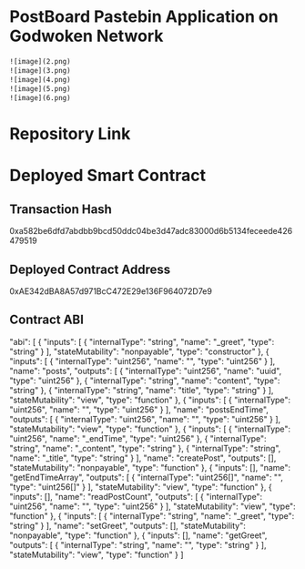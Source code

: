 <!-- @format -->

# PostBoard Pastebin Application on Godwoken Network

    ![image](2.png)
    ![image](3.png)
    ![image](4.png)
    ![image](5.png)
    ![image](6.png)

# Repository Link

# Deployed Smart Contract

## Transaction Hash

0xa582be6dfd7abdbb9bcd50ddc04be3d47adc83000d6b5134feceede426479519

## Deployed Contract Address

0xAE342dBA8A57d971BcC472E29e136F964072D7e9

## Contract ABI

"abi": [
{
"inputs": [
{
"internalType": "string",
"name": "_greet",
"type": "string"
}
],
"stateMutability": "nonpayable",
"type": "constructor"
},
{
"inputs": [
{
"internalType": "uint256",
"name": "",
"type": "uint256"
}
],
"name": "posts",
"outputs": [
{
"internalType": "uint256",
"name": "uuid",
"type": "uint256"
},
{
"internalType": "string",
"name": "content",
"type": "string"
},
{
"internalType": "string",
"name": "title",
"type": "string"
}
],
"stateMutability": "view",
"type": "function"
},
{
"inputs": [
{
"internalType": "uint256",
"name": "",
"type": "uint256"
}
],
"name": "postsEndTime",
"outputs": [
{
"internalType": "uint256",
"name": "",
"type": "uint256"
}
],
"stateMutability": "view",
"type": "function"
},
{
"inputs": [
{
"internalType": "uint256",
"name": "_endTime",
"type": "uint256"
},
{
"internalType": "string",
"name": "_content",
"type": "string"
},
{
"internalType": "string",
"name": "_title",
"type": "string"
}
],
"name": "createPost",
"outputs": [],
"stateMutability": "nonpayable",
"type": "function"
},
{
"inputs": [],
"name": "getEndTimeArray",
"outputs": [
{
"internalType": "uint256[]",
"name": "",
"type": "uint256[]"
}
],
"stateMutability": "view",
"type": "function"
},
{
"inputs": [],
"name": "readPostCount",
"outputs": [
{
"internalType": "uint256",
"name": "",
"type": "uint256"
}
],
"stateMutability": "view",
"type": "function"
},
{
"inputs": [
{
"internalType": "string",
"name": "_greet",
"type": "string"
}
],
"name": "setGreet",
"outputs": [],
"stateMutability": "nonpayable",
"type": "function"
},
{
"inputs": [],
"name": "getGreet",
"outputs": [
{
"internalType": "string",
"name": "",
"type": "string"
}
],
"stateMutability": "view",
"type": "function"
}
]
